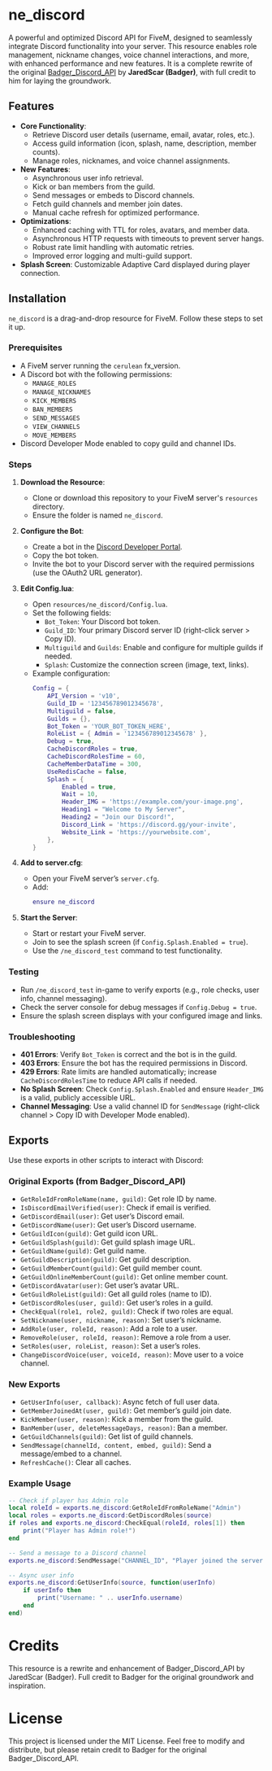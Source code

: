 # ne_discord

A powerful and optimized Discord API for FiveM, designed to seamlessly integrate Discord functionality into your server. This resource enables role management, nickname changes, voice channel interactions, and more, with enhanced performance and new features. It is a complete rewrite of the original [Badger_Discord_API](https://github.com/JaredScar/Badger_Discord_API) by **JaredScar (Badger)**, with full credit to him for laying the groundwork.

## Features

- **Core Functionality**:
  - Retrieve Discord user details (username, email, avatar, roles, etc.).
  - Access guild information (icon, splash, name, description, member counts).
  - Manage roles, nicknames, and voice channel assignments.
- **New Features**:
  - Asynchronous user info retrieval.
  - Kick or ban members from the guild.
  - Send messages or embeds to Discord channels.
  - Fetch guild channels and member join dates.
  - Manual cache refresh for optimized performance.
- **Optimizations**:
  - Enhanced caching with TTL for roles, avatars, and member data.
  - Asynchronous HTTP requests with timeouts to prevent server hangs.
  - Robust rate limit handling with automatic retries.
  - Improved error logging and multi-guild support.
- **Splash Screen**: Customizable Adaptive Card displayed during player connection.

## Installation

`ne_discord` is a drag-and-drop resource for FiveM. Follow these steps to set it up.

### Prerequisites
- A FiveM server running the `cerulean` fx_version.
- A Discord bot with the following permissions:
  - `MANAGE_ROLES`
  - `MANAGE_NICKNAMES`
  - `KICK_MEMBERS`
  - `BAN_MEMBERS`
  - `SEND_MESSAGES`
  - `VIEW_CHANNELS`
  - `MOVE_MEMBERS`
- Discord Developer Mode enabled to copy guild and channel IDs.

### Steps
1. **Download the Resource**:
   - Clone or download this repository to your FiveM server's `resources` directory.
   - Ensure the folder is named `ne_discord`.

2. **Configure the Bot**:
   - Create a bot in the [Discord Developer Portal](https://discord.com/developers/applications).
   - Copy the bot token.
   - Invite the bot to your Discord server with the required permissions (use the OAuth2 URL generator).

3. **Edit Config.lua**:
   - Open `resources/ne_discord/Config.lua`.
   - Set the following fields:
     - `Bot_Token`: Your Discord bot token.
     - `Guild_ID`: Your primary Discord server ID (right-click server > Copy ID).
     - `Multiguild` and `Guilds`: Enable and configure for multiple guilds if needed.
     - `Splash`: Customize the connection screen (image, text, links).
   - Example configuration:
     ```lua
     Config = {
         API_Version = 'v10',
         Guild_ID = '123456789012345678',
         Multiguild = false,
         Guilds = {},
         Bot_Token = 'YOUR_BOT_TOKEN_HERE',
         RoleList = { Admin = '123456789012345678' },
         Debug = true,
         CacheDiscordRoles = true,
         CacheDiscordRolesTime = 60,
         CacheMemberDataTime = 300,
         UseRedisCache = false,
         Splash = {
             Enabled = true,
             Wait = 10,
             Header_IMG = 'https://example.com/your-image.png',
             Heading1 = "Welcome to My Server",
             Heading2 = "Join our Discord!",
             Discord_Link = 'https://discord.gg/your-invite',
             Website_Link = 'https://yourwebsite.com',
         },
     }
     ```

4. **Add to server.cfg**:
   - Open your FiveM server’s `server.cfg`.
   - Add:
     ```lua
     ensure ne_discord
     ```

5. **Start the Server**:
   - Start or restart your FiveM server.
   - Join to see the splash screen (if `Config.Splash.Enabled = true`).
   - Use the `/ne_discord_test` command to test functionality.

### Testing
- Run `/ne_discord_test` in-game to verify exports (e.g., role checks, user info, channel messaging).
- Check the server console for debug messages if `Config.Debug = true`.
- Ensure the splash screen displays with your configured image and links.

### Troubleshooting
- **401 Errors**: Verify `Bot_Token` is correct and the bot is in the guild.
- **403 Errors**: Ensure the bot has the required permissions in Discord.
- **429 Errors**: Rate limits are handled automatically; increase `CacheDiscordRolesTime` to reduce API calls if needed.
- **No Splash Screen**: Check `Config.Splash.Enabled` and ensure `Header_IMG` is a valid, publicly accessible URL.
- **Channel Messaging**: Use a valid channel ID for `SendMessage` (right-click channel > Copy ID with Developer Mode enabled).

## Exports

Use these exports in other scripts to interact with Discord:

### Original Exports (from Badger_Discord_API)
- `GetRoleIdFromRoleName(name, guild)`: Get role ID by name.
- `IsDiscordEmailVerified(user)`: Check if email is verified.
- `GetDiscordEmail(user)`: Get user’s Discord email.
- `GetDiscordName(user)`: Get user’s Discord username.
- `GetGuildIcon(guild)`: Get guild icon URL.
- `GetGuildSplash(guild)`: Get guild splash image URL.
- `GetGuildName(guild)`: Get guild name.
- `GetGuildDescription(guild)`: Get guild description.
- `GetGuildMemberCount(guild)`: Get guild member count.
- `GetGuildOnlineMemberCount(guild)`: Get online member count.
- `GetDiscordAvatar(user)`: Get user’s avatar URL.
- `GetGuildRoleList(guild)`: Get all guild roles (name to ID).
- `GetDiscordRoles(user, guild)`: Get user’s roles in a guild.
- `CheckEqual(role1, role2, guild)`: Check if two roles are equal.
- `SetNickname(user, nickname, reason)`: Set user’s nickname.
- `AddRole(user, roleId, reason)`: Add a role to a user.
- `RemoveRole(user, roleId, reason)`: Remove a role from a user.
- `SetRoles(user, roleList, reason)`: Set a user’s roles.
- `ChangeDiscordVoice(user, voiceId, reason)`: Move user to a voice channel.

### New Exports
- `GetUserInfo(user, callback)`: Async fetch of full user data.
- `GetMemberJoinedAt(user, guild)`: Get member’s guild join date.
- `KickMember(user, reason)`: Kick a member from the guild.
- `BanMember(user, deleteMessageDays, reason)`: Ban a member.
- `GetGuildChannels(guild)`: Get list of guild channels.
- `SendMessage(channelId, content, embed, guild)`: Send a message/embed to a channel.
- `RefreshCache()`: Clear all caches.

### Example Usage
```lua
-- Check if player has Admin role
local roleId = exports.ne_discord:GetRoleIdFromRoleName("Admin")
local roles = exports.ne_discord:GetDiscordRoles(source)
if roles and exports.ne_discord:CheckEqual(roleId, roles[1]) then
    print("Player has Admin role!")
end

-- Send a message to a Discord channel
exports.ne_discord:SendMessage("CHANNEL_ID", "Player joined the server!", nil)

-- Async user info
exports.ne_discord:GetUserInfo(source, function(userInfo)
    if userInfo then
        print("Username: " .. userInfo.username)
    end
end)
```

# Credits
This resource is a rewrite and enhancement of Badger_Discord_API by JaredScar (Badger). Full credit to Badger for the original groundwork and inspiration.

# License
This project is licensed under the MIT License. Feel free to modify and distribute, but please retain credit to Badger for the original Badger_Discord_API.